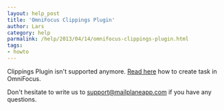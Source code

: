 ```yaml
---
layout: help_post
title: 'OmniFocus Clippings Plugin'
author: Lars
category: help
parmalink: /help/2013/04/14/omnifocus-clippings-plugin.html
tags:
- howto
---
```


Clippings Plugin isn't supported anymore. [Read here](/help/omnifocus_2.html) how to create task in OmniFocus.

Don't hesitate to write us to [support@mailplaneapp.com](mailto:support@mailplaneapp.com) if you have any questions.

